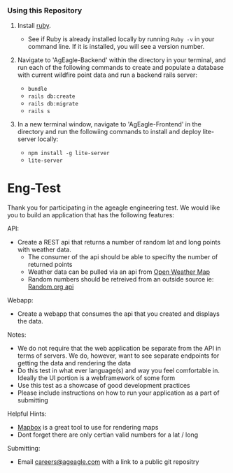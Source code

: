 ### Using this Repository
1. Install [ruby](https://www.ruby-lang.org/en/documentation/installation/). 
   - See if Ruby is already installed locally by running `Ruby -v` in your command line. If it is installed, you will see a version number.

2. Navigate to 'AgEagle-Backend' within the directory in your terminal, and run each of the following commands to create and populate a database with current wildfire point data and run a backend rails server:
   - `bundle`
   - `rails db:create`
   - `rails db:migrate`
   - `rails s`
 
 3. In a new terminal window, navigate to 'AgEagle-Frontend' in the directory and run the followiing commands to install and deploy lite-server locally:
    - `npm install -g lite-server`
    - `lite-server`


# Eng-Test

Thank you for participating in the ageagle engineering test. We would like you to build an application that has the following features:

API: 

* Create a REST api that returns a number of random lat and long points with weather data. 
	* The consumer of the api should be able to specifty the number of returned points
	* Weather data can be pulled via an api from [Open Weather Map](https://openweathermap.org/current) 
	* Random numbers should be retreived from an outside source ie: [Random.org api](https://www.random.org/clients/http/)

Webapp: 

* Create a webapp that consumes the api that you created and displays the data.

Notes:

* We do not require that the web application be separate from the API in terms of servers. We do, however, want to see separate endpoints for getting the data and rendering the data
* Do this test in what ever language(s) and way you feel comfortable in. Ideally the UI portion is a webframework of some form
* Use this test as a showcase of good development practices
* Please include instructions on how to run your application as a part of submitting

Helpful Hints:

* [Mapbox](https://docs.mapbox.com/mapbox-gl-js/overview/) is a great tool to use  for rendering maps
* Dont forget there are only certian valid numbers for a lat / long 

Submitting:

* Email careers@ageagle.com with a link to a public git repositry
